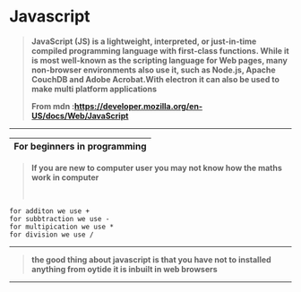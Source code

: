 
# Javascript

>**JavaScript (JS) is a lightweight, interpreted, or just-in-time compiled programming language with first-class functions. While it is most well-known as the scripting language for Web pages, many non-browser environments also use it, such as Node.js, Apache CouchDB and Adobe Acrobat.With electron it can also be used to make multi platform applications**
>
>**From mdn :https://developer.mozilla.org/en-US/docs/Web/JavaScript**

---
|For beginners in programming|
|---| 

>**If you are new to computer user you may not know how the maths work in computer**
>
><br>

```maths
for additon we use +
for subbtraction we use - 
for multipication we use * 
for division we use / 

```

---
>**the good thing about javascript is that you have not to installed anything from oytide it is inbuilt in web browsers**
---